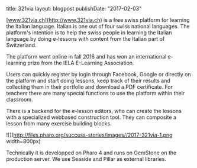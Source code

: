 title: 321vialayout: blogpostpublishDate: "2017-02-03"[www.321via.ch](http://www.321via.ch) is a free swiss platform for learning the Italian language. Italian is one out of four swiss national languages. The platform's intention is to help the swiss people in learning the Italian language by doing e-lessons with content from the Italian part of Switzerland.The platform went online in fall 2016 and has won an international e-learning prize from the IELA E-Learning Association.Users can quickly register by login through Facebook, Google or directly on the platform and start doing lessons, keep track of their results and collecting them in their portfolio and download a PDF certificate. For teachers there are many special functions to use the platform within their classroom.There is a backend for the e-lesson editors, who can create the lessons with a specialized webbased construction tool. They can composite a lesson from many exercise building blocks.![](http://files.pharo.org/success-stories/images//2017-321via-1.png width=800px)Technically it is developped on Pharo 4 and runs on GemStone on the production server. We use Seaside and Pillar as external libraries.